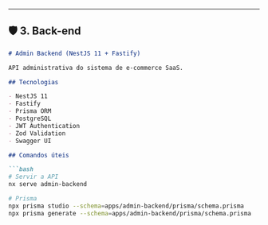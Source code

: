 
---

## 🛡️ 3. Back-end

```markdown
# Admin Backend (NestJS 11 + Fastify)

API administrativa do sistema de e-commerce SaaS.

## Tecnologias

- NestJS 11
- Fastify
- Prisma ORM
- PostgreSQL
- JWT Authentication
- Zod Validation
- Swagger UI

## Comandos úteis

```bash
# Servir a API
nx serve admin-backend

# Prisma
npx prisma studio --schema=apps/admin-backend/prisma/schema.prisma
npx prisma generate --schema=apps/admin-backend/prisma/schema.prisma
